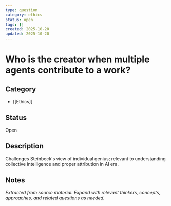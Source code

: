 ```yaml
---
type: question
category: ethics
status: open
tags: []
created: 2025-10-20
updated: 2025-10-20
---
```


# Who is the creator when multiple agents contribute to a work?

## Category

- [[Ethics]]

## Status

Open

## Description

Challenges Steinbeck's view of individual genius; relevant to understanding collective intelligence and proper attribution in AI era.

## Notes

*Extracted from source material. Expand with relevant thinkers, concepts, approaches, and related questions as needed.*

